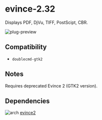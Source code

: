 evince-2.32
========
Displays PDF, DjVu, TIFF, PostScipt, CBR.

![plug-preview](https://i.imgur.com/bwcQoZ0.png)

## Compatibility
- `doublecmd-gtk2`

## Notes
Requires deprecated Evince 2 (GTK2 version).

## Dependencies
![arch](https://wiki.archlinux.org/favicon.ico) [evince2](https://aur.archlinux.org/packages/evince2)
